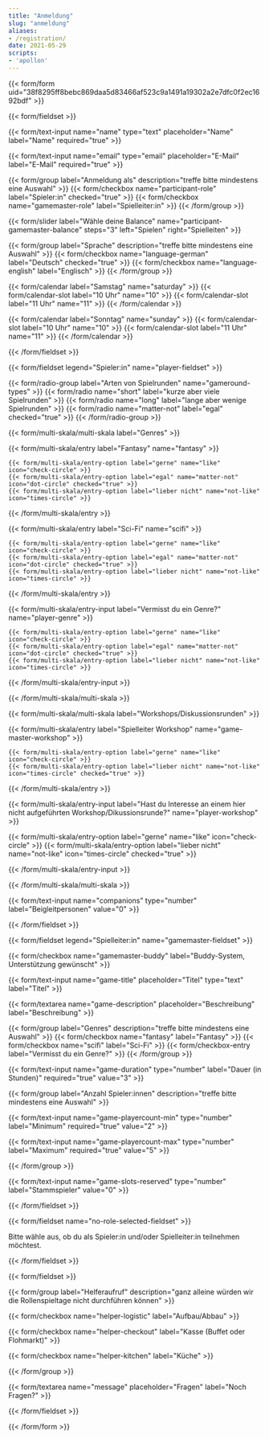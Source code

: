 ```yaml
---
title: "Anmeldung"
slug: "anmeldung"
aliases:
- /registration/
date: 2021-05-29
scripts:
- 'apollon'
---
```


{{< form/form uid="38f8295ff8bebc869daa5d83466af523c9a1491a19302a2e7dfc0f2ec1692bdf" >}}

{{< form/fieldset >}}

{{< form/text-input name="name" type="text" placeholder="Name" label="Name" required="true" >}}

{{< form/text-input name="email" type="email" placeholder="E-Mail" label="E-Mail" required="true" >}}

{{< form/group label="Anmeldung als" description="treffe bitte mindestens eine Auswahl" >}}
  {{< form/checkbox name="participant-role" label="Spieler:in" checked="true" >}}
  {{< form/checkbox name="gamemaster-role" label="Spielleiter:in" >}}
{{< /form/group >}}

{{< form/slider label="Wähle deine Balance" name="participant-gamemaster-balance" steps="3" left="Spielen" right="Spielleiten" >}}

{{< form/group label="Sprache" description="treffe bitte mindestens eine Auswahl" >}}
  {{< form/checkbox name="language-german" label="Deutsch" checked="true" >}}
  {{< form/checkbox name="language-english" label="Englisch" >}}
{{< /form/group >}}

{{< form/calendar label="Samstag" name="saturday" >}}
  {{< form/calendar-slot label="10 Uhr" name="10" >}}
  {{< form/calendar-slot label="11 Uhr" name="11" >}}
{{< /form/calendar >}}

{{< form/calendar label="Sonntag" name="sunday" >}}
  {{< form/calendar-slot label="10 Uhr" name="10" >}}
  {{< form/calendar-slot label="11 Uhr" name="11" >}}
{{< /form/calendar >}}

{{< /form/fieldset >}}

{{< form/fieldset legend="Spieler:in" name="player-fieldset" >}}

{{< form/radio-group label="Arten von Spielrunden" name="gameround-types" >}}
  {{< form/radio name="short" label="kurze aber viele Spielrunden" >}}
  {{< form/radio name="long" label="lange aber wenige Spielrunden" >}}
  {{< form/radio name="matter-not" label="egal" checked="true" >}}
{{< /form/radio-group >}}

{{< form/multi-skala/multi-skala label="Genres" >}}

  {{< form/multi-skala/entry label="Fantasy" name="fantasy" >}}

    {{< form/multi-skala/entry-option label="gerne" name="like" icon="check-circle" >}}
    {{< form/multi-skala/entry-option label="egal" name="matter-not" icon="dot-circle" checked="true" >}}
    {{< form/multi-skala/entry-option label="lieber nicht" name="not-like" icon="times-circle" >}}

  {{< /form/multi-skala/entry >}}

  {{< form/multi-skala/entry label="Sci-Fi" name="scifi" >}}

    {{< form/multi-skala/entry-option label="gerne" name="like" icon="check-circle" >}}
    {{< form/multi-skala/entry-option label="egal" name="matter-not" icon="dot-circle" checked="true" >}}
    {{< form/multi-skala/entry-option label="lieber nicht" name="not-like" icon="times-circle" >}}

  {{< /form/multi-skala/entry >}}

  {{< form/multi-skala/entry-input label="Vermisst du ein Genre?" name="player-genre" >}}

    {{< form/multi-skala/entry-option label="gerne" name="like" icon="check-circle" >}}
    {{< form/multi-skala/entry-option label="egal" name="matter-not" icon="dot-circle" checked="true" >}}
    {{< form/multi-skala/entry-option label="lieber nicht" name="not-like" icon="times-circle" >}}

  {{< /form/multi-skala/entry-input >}}

{{< /form/multi-skala/multi-skala >}}

{{< form/multi-skala/multi-skala label="Workshops/Diskussionsrunden" >}}

  {{< form/multi-skala/entry label="Spielleiter Workshop" name="game-master-workshop" >}}

    {{< form/multi-skala/entry-option label="gerne" name="like" icon="check-circle" >}}
    {{< form/multi-skala/entry-option label="lieber nicht" name="not-like" icon="times-circle" checked="true" >}}

  {{< /form/multi-skala/entry >}}

  {{< form/multi-skala/entry-input label="Hast du Interesse an einem hier nicht aufgeführten Workshop/Dikussionsrunde?" name="player-workshop" >}}

  {{< form/multi-skala/entry-option label="gerne" name="like" icon="check-circle" >}}
    {{< form/multi-skala/entry-option label="lieber nicht" name="not-like" icon="times-circle" checked="true" >}}

  {{< /form/multi-skala/entry-input >}}

{{< /form/multi-skala/multi-skala >}}

{{< form/text-input name="companions" type="number" label="Beigleitpersonen" value="0" >}}

{{< /form/fieldset >}}

{{< form/fieldset legend="Spielleiter:in" name="gamemaster-fieldset" >}}

{{< form/checkbox name="gamemaster-buddy" label="Buddy-System, Unterstützung gewünscht" >}}

{{< form/text-input name="game-title" placeholder="Titel" type="text" label="Titel" >}}

{{< form/textarea name="game-description" placeholder="Beschreibung" label="Beschreibung" >}}

{{< form/group label="Genres" description="treffe bitte mindestens eine Auswahl" >}}
  {{< form/checkbox name="fantasy" label="Fantasy" >}}
  {{< form/checkbox name="scifi" label="Sci-Fi" >}}
  {{< form/checkbox-entry label="Vermisst du ein Genre?" >}}
{{< /form/group >}}

{{< form/text-input name="game-duration" type="number" label="Dauer (in Stunden)" required="true" value="3" >}}

{{< form/group label="Anzahl Spieler:innen" description="treffe bitte mindestens eine Auswahl" >}}

{{< form/text-input name="game-playercount-min" type="number" label="Minimum" required="true" value="2" >}}

{{< form/text-input name="game-playercount-max" type="number" label="Maximum" required="true" value="5" >}}

{{< /form/group >}}

{{< form/text-input name="game-slots-reserved" type="number" label="Stammspieler" value="0" >}}

{{< /form/fieldset >}}

{{< form/fieldset name="no-role-selected-fieldset" >}}
  <p>Bitte wähle aus, ob du als Spieler:in und/oder Spielleiter:in teilnehmen möchtest.</p>
{{< /form/fieldset >}}

{{< form/fieldset >}}

{{< form/group label="Helferaufruf" description="ganz alleine würden wir die Rollenspieltage nicht durchführen können" >}}

{{< form/checkbox name="helper-logistic" label="Aufbau/Abbau" >}}

{{< form/checkbox name="helper-checkout" label="Kasse (Buffet oder Flohmarkt)" >}}

{{< form/checkbox name="helper-kitchen" label="Küche" >}}

{{< /form/group >}}

{{< form/textarea name="message" placeholder="Fragen" label="Noch Fragen?" >}}

{{< /form/fieldset >}}

{{< /form/form >}}

<pre id="output"></pre>
